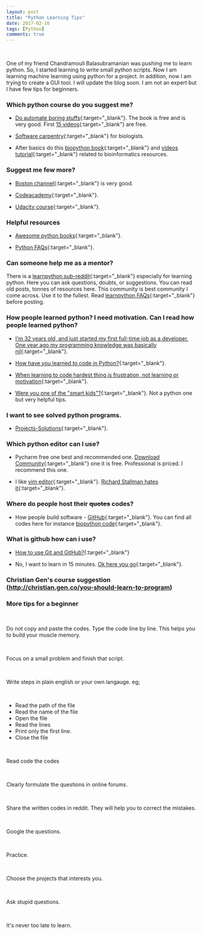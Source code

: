 ```yaml
---
layout: post
title: "Python Learning Tips"
date: 2017-02-16
tags: [Python]
comments: true
---
```

&nbsp;

One of my friend Chandramouli Balasubramanian was pushing me to learn python. So, I started learning to write small python scripts. Now I am learning machine learning using python for a project. In addition, now I am trying to create a GUI tool. I will update the blog soon. I am not an expert but I have few tips for beginners.

### Which python course do you suggest me?

* [Do automate boring stuffs](https://automatetheboringstuff.com/){:target="_blank"}. The book is free and is very good. First [15 videos](https://www.youtube.com/watch?v=1F_OgqRuSdI&list=PL0-84-yl1fUnRuXGFe_F7qSH1LEnn9LkW){:target="_blank"}  are free.



* [Software carpentry](https://software-carpentry.org/blog/2013/10/python-for-biologists.html){:target="_blank"} for biologists.



* After basics do this [biopython book](http://biopython.org/DIST/docs/tutorial/Tutorial.html){:target="_blank"} and [videos tutorial](https://www.youtube.com/watch?v=l8wLaoEGbUI){:target="_blank"} related to bioinformatics resources.

### Suggest me few more?


* [Boston channel](https://www.youtube.com/watch?v=HBxCHonP6Ro&list=PL6gx4Cwl9DGAcbMi1sH6oAMk4JHw91mC_){:target="_blank"} is very good.



* [Codeacademy](https://www.codecademy.com/learn/python){:target="_blank"}.



* [Udacity course](https://www.udacity.com/course/programming-foundations-with-python--ud036){:target="_blank"}.




### Helpful resources


* [Awesome python books](https://github.com/Junnplus/awesome-python-books){:target="_blank"}.


* [Python FAQs](https://docs.python.org/3/faq/){:target="_blank"}.


### Can someone help me as a mentor?


There is a [learnpython sub-reddit](https://www.reddit.com/r/learnpython/){:target="_blank"} especially for learning python. Here you can ask questions, doubts, or suggestions. You can read old posts, tonnes of resources here. This community is best community I come across. Use it to the fullest. Read [learnpython FAQs](https://www.reddit.com/r/learnpython/wiki/faq){:target="_blank"} before posting.


### How people learned python? I need motivation. Can I read how people learned python?

* [I'm 32 years old, and just started my first full-time job as a developer. One year ago my programming knowledge was basically nil](https://www.reddit.com/r/learnprogramming/comments/34r807/im_32_years_old_and_just_started_my_first/){:target="_blank"}.

* [How have you learned to code in Python?](https://www.reddit.com/r/learnpython/comments/3zwxws/how_have_you_learned_to_code_in_python/){:target="_blank"}.

* [When learning to code hardest thing is frustration, not learning or motivation](https://www.reddit.com/r/learnprogramming/comments/4f7zss/when_learning_to_code_hardest_thing_is/){:target="_blank"}.

* [Were you one of the "smart kids"?](https://www.reddit.com/r/getdisciplined/comments/3piu8r/advice_were_you_one_of_the_smart_kids/){:target="_blank"}. Not a python one but very helpful tips.




### I want to see solved python programs.

* [Projects-Solutions](https://github.com/karan/Projects-Solutions){:target="_blank"}.


### Which python editor can I use?

* Pycharm free one best and recommended one. [Download Community](https://www.jetbrains.com/pycharm/download/#section=linux){:target="_blank"} one it is free. Professional is priced. I recommend this one.

* I like [vim editor](http://www.vim.org/){:target="_blank"}.  [Richard Stallman hates it](https://www.youtube.com/watch?v=S76pHIYx3ik){:target="_blank"}.

### Where do people host their ~~quotes~~ codes?

* How people build software - [GitHub](https://github.com/personal){:target="_blank"}. You can find all codes here for instance [biopython code](https://github.com/biopython/biopython){:target="_blank"}.


### What is github how can i use?
* [How to use Git and GitHub?](https://www.udacity.com/course/how-to-use-git-and-github--ud775){:target="_blank"}

* No, I want to learn in 15 minutes. [Ok here you go](https://try.github.io/levels/1/challenges/1){:target="_blank"}.

### Christian Gen's course suggestion (http://christian.gen.co/you-should-learn-to-program)

### More tips for a beginner

&nbsp;

<div class="coolBorder">

Do not copy and paste the codes. Type the code line by line. This helps you to build your muscle memory.

</div>

&nbsp;

<div class="coolBorder">

Focus on a small problem and finish that script.

</div>

&nbsp;

<div class="coolBorder">

Write steps in plain english or your own langauge. eg;

&nbsp;

* Read the path of the file
* Read the name of the file
* Open the file
* Read the lines
* Print only the first line.
* Close the file

</div>

&nbsp;

<div class="coolBorder">

Read code the codes

</div>

&nbsp;

<div class="coolBorder">

Clearly formulate the questions in online forums. 

</div>

&nbsp;

<div class="coolBorder">

Share the written codes in reddit. They will help you to correct the mistakes.

</div>

&nbsp;

<div class="coolBorder">

Google the questions.

</div>

&nbsp;

<div class="coolBorder">

Practice.

</div>

&nbsp;

<div class="coolBorder">

Choose the projects that interests you.

</div>

&nbsp;

<div class="coolBorder">

Ask stupid questions.

</div>

&nbsp;

<div class="coolBorder">

It's never too late to learn.

</div>

